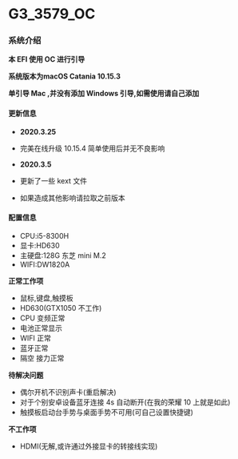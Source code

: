 # G3_3579_OC
### 系统介绍
**本 EFI 使用 OC 进行引导**

**系统版本为macOS Catania 10.15.3**

**单引导 Mac ,并没有添加 Windows 引导,如需使用请自己添加**

#### 更新信息
* **2020.3.25**
* 完美在线升级 10.15.4 简单使用后并无不良影响

* **2020.3.5**
* 更新了一些 kext 文件
* 如果造成其他影响请拉取之前版本
#### 配置信息

* CPU:i5-8300H
* 显卡:HD630
* 主硬盘:128G 东芝 mini M.2  
* WIFI:DW1820A


**正常工作项**

* 鼠标,键盘,触摸板
* HD630(GTX1050 不工作) 
* CPU 变频正常
* 电池正常显示
* WIFI 正常
* 蓝牙正常
* 隔空 接力正常

**待解决问题**

* 偶尔开机不识别声卡(重启解决)
* 对于个别安卓设备蓝牙连接 4s 自动断开(在我的荣耀 10 上就是如此)
* 触摸板启动台手势与桌面手势不可用(可自己设置快捷键)

**不工作项**

* HDMI(无解,或许通过外接显卡的转接线实现)

